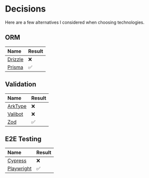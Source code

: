 # Decisions

Here are a few alternatives I considered when choosing technologies.

## ORM

| Name               | Result |
| :----------------- | :----- |
| [Drizzle][drizzle] | ❌     |
| [Prisma][prisma]   | ✅     |

## Validation

| Name               | Result |
| :----------------- | :----- |
| [ArkType][arktype] | ❌     |
| [Valibot][valibot] | ❌     |
| [Zod][zod]         | ✅     |

## E2E Testing

| Name                     | Result |
| :----------------------- | :----- |
| [Cypress][cypress]       | ❌     |
| [Playwright][playwright] | ✅     |

[drizzle]: https://orm.drizzle.team
[prisma]: http://prisma.io
[arktype]: https://arktype.io
[valibot]: https://valibot.dev
[zod]: http://zod.dev
[cypress]: https://cypress.io
[playwright]: https://playwright.dev
